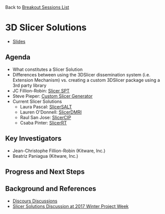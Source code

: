 Back to [Breakout Sessions List](../README.md#BreakoutSessions)

# 3D Slicer Solutions

* [Slides](https://goo.gl/6F29LG)

## Agenda

* What constitutes a Slicer Solution
* Differences between using the 3DSlicer dissemination system (i.e. Extension Mechanism) vs. creating a custom 3DSlicer package using a 3rd party library
* JC Fillion-Robin: [Slicer SPT](../Projects/SlicerCustomApplication/README.md#progress-and-next-steps)
* Steve Pieper: [Custom Slicer Generator](https://github.com/pieper/CustomSlicerGenerator)
* Current Slicer Solutions
  * Laura Pascal: [SlicerSALT](http://salt.slicer.org)
  * Lauren O'Donnell: [SlicerDMRI](http://dmri.slicer.org)
  * Raul San Jose: [SlicerCIP](https://chestimagingplatform.org/)
  * Csaba Pinter: [SlicerRT](http://slicerrt.org/)

## Key Investigators

- Jean-Christophe Fillion-Robin (Kitware, Inc.)
- Beatriz Paniagua (Kitware, Inc.)

## Progress and Next Steps

<!--Describe progress and next steps in a few bullet points as you are making progress.-->

## Background and References

<!--Use this space for information that may help people better understand your project, like links to papers, source code, or data.-->

- [Discours Discussions](https://discourse.slicer.org/t/its-all-about-transitions-lets-talk-about-slicers-landing-page/113/28?u=jcfr)
- [Slicer Solutions Discussion at 2017 Winter Project Week](https://na-mic.org/wiki/2017_Winter_Project_Week/Organizations)
